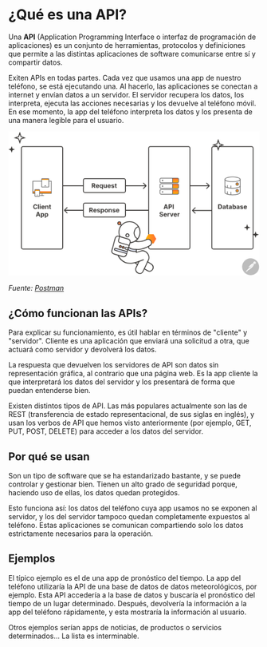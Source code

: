 # ¿Qué es una API?

Una **API** (Application Programming Interface o interfaz de programación de aplicaciones) es un conjunto de herramientas, protocolos y definiciones que permite a las distintas aplicaciones de software comunicarse entre sí y compartir datos.

Exiten APIs en todas partes. Cada vez que usamos una app de nuestro teléfono, se está ejecutando una. Al hacerlo, las aplicaciones se conectan a internet y envían datos a un servidor. El servidor recupera los datos, los interpreta, ejecuta las acciones necesarias y los devuelve al teléfono móvil. En ese momento, la app del teléfono interpreta los datos y los presenta de una manera legible para el usuario.

![alt text](image.png)

*Fuente: [Postman](https://www.postman.com/api-glossary)*

## ¿Cómo funcionan las APIs?
Para explicar su funcionamiento, es útil hablar en términos de "cliente" y "servidor". Cliente es una aplicación que enviará una solicitud a otra, que actuará como servidor y devolverá los datos.

La respuesta que devuelven los servidores de API son datos sin representación gráfica, al contrario que una página web. Es la app cliente la que interpretará los datos del servidor y los presentará de forma que puedan entenderse bien.

Existen distintos tipos de API. Las más populares actualmente son las de REST (transferencia de estado representacional, de sus siglas en inglés), y usan los verbos de API que hemos visto anteriormente (por ejemplo, GET, PUT, POST, DELETE) para acceder a los datos del servidor.

## Por qué se usan

Son un tipo de software que se ha estandarizado bastante, y se puede controlar y gestionar bien. Tienen un alto grado de seguridad porque, haciendo uso de ellas, los datos quedan protegidos.

Esto funciona así: los datos del teléfono cuya app usamos no se exponen al servidor, y los del servidor tampoco quedan completamente expuestos al teléfono. Estas aplicaciones se comunican compartiendo solo los datos estrictamente necesarios para la operación.


## Ejemplos

El típico ejemplo es el de una app de pronóstico del tiempo. La app del teléfono utilizaría la API de una base de datos de datos meteorológicos, por ejemplo. Esta API accedería a la base de datos y buscaría el pronóstico del tiempo de un lugar determinado. Después, devolvería la información a la app del teléfono rápidamente, y esta mostraría la información al usuario.

Otros ejemplos serían apps de noticias, de productos o servicios determinados... La lista es interminable.